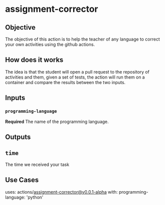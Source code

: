 # assignment-corrector

## Objective
The objective of this action is to help the teacher of any language to correct your own activities using the github actions.

## How does it works
The idea is that the student will open a pull request to the repository of activities and them, given a set of tests, the action will run them on a container and compare the results between the two inputs.

## Inputs
### `programming-language`
**Required** The name of the programming language.

## Outputs
## `time`
The time we received your task

## Use Cases

uses: actions/assignment-corrector@v0.0.1-alpha
with:
    programming-language: 'python'
